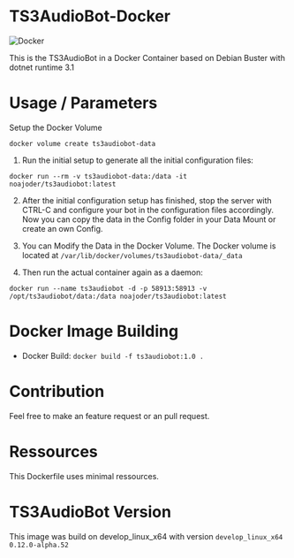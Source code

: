 # TS3AudioBot-Docker

![Docker](https://github.com/CookieCr2nk/TS3AudioBot-Docker/workflows/Docker/badge.svg?branch=master)

This is the TS3AudioBot in a Docker Container based on Debian Buster with dotnet runtime 3.1

# Usage / Parameters

Setup the Docker Volume

```
docker volume create ts3audiobot-data
```

1. Run the initial setup to generate all the initial configuration files:

```docker run --rm -v ts3audiobot-data:/data -it noajoder/ts3audiobot:latest```

2. After the initial configuration setup has finished, stop the server with CTRL-C and configure your bot in the configuration files accordingly. Now you can copy the data in the Config folder in your Data Mount or create an own Config.

3. You can Modify the Data in the Docker Volume. The Docker volume is located at ```/var/lib/docker/volumes/ts3audiobot-data/_data```

3. Then run the actual container again as a daemon:

```docker run --name ts3audiobot -d -p 58913:58913 -v /opt/ts3audiobot/data:/data noajoder/ts3audiobot:latest```


# Docker Image Building

* Docker Build:  ```docker build -f ts3audiobot:1.0 . ```

# Contribution

Feel free to make an feature request or an pull request.

# Ressources

This Dockerfile uses minimal ressources.

# TS3AudioBot Version

This image was build on develop_linux_x64 with version ```develop_linux_x64 0.12.0-alpha.52```
